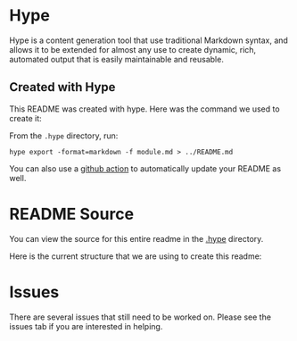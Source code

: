 <include src="badges.md"></include>

# Hype
Hype is a content generation tool that use traditional Markdown syntax, and allows it to be extended for almost any use to create dynamic, rich, automated output that is easily maintainable and reusable.

## Created with Hype

This README was created with hype.  Here was the command we used to create it:

From the `.hype` directory, run:

```
hype export -format=markdown -f module.md > ../README.md
```

You can also use a [github action](#using-github-actions-to-update-your-readme) to automatically update your README as well.


<include src="quickstart/module.md"></include>

# README Source

You can view the source for this entire readme in the [.hype](https://github.com/gopherguides/corp/tree/main/.hype) directory.

Here is the current structure that we are using to create this readme:

<cmd exec="tree" src=".">

<include src="actions/module.md"></include>


# Issues

There are several issues that still need to be worked on. Please see the issues tab if you are interested in helping.

<include src="license.md"></include>
